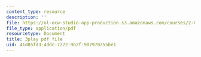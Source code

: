 ```yaml
---
content_type: resource
description: ''
file: https://ol-ocw-studio-app-production.s3.amazonaws.com/courses/2-003sc-engineering-dynamics-fall-2011/41d85fd34ddc72229b2f907970255be1_GUvoVvXwoOQ.pdf
file_type: application/pdf
resourcetype: Document
title: 3play pdf file
uid: 41d85fd3-4ddc-7222-9b2f-907970255be1
---
```

